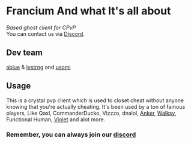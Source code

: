 # Francium And what It's all about

*Based ghost client for CPvP*   
You can contact us via [Discord](https://discord.gg/qT9ejxWTdX).

## Dev team
[ablue](https://github.com/thebluuu) & [lvstrng](https://github.com/lvstrnggg) and [usomi](https://github.com/tyronetheq)

## Usage

This is a crystal pvp client which is used to closet cheat without anyone knowing that you're actually cheating.
It's been used by a ton of famous players, Like Qaxl, CommanderDucko, Vizzzo, dnalol, [Anker](https://github.com/AnkerFung), [Walksy](https://github.com/walksy), Functional Human, [Violet](https://github.com/psychologists) and alot more.

### Remember, you can always join our [discord](https://discord.gg/qT9ejxWTdX)
